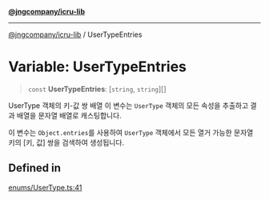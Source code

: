 [**@jngcompany/icru-lib**](../README.md)

***

[@jngcompany/icru-lib](../globals.md) / UserTypeEntries

# Variable: UserTypeEntries

> `const` **UserTypeEntries**: [`string`, `string`][]

UserType 객체의 키-값 쌍 배열
이 변수는 `UserType` 객체의 모든 속성을 추출하고 결과 배열을 문자열 배열로 캐스팅합니다.

이 변수는 `Object.entries`를 사용하여 `UserType` 객체에서 모든 열거 가능한
문자열 키의 [키, 값] 쌍을 검색하여 생성됩니다.

## Defined in

[enums/UserType.ts:41](https://github.com/jngcompany/icru-lib/blob/256d6a1256b31526527eaee4aeab346b456a87aa/src/enums/UserType.ts#L41)
